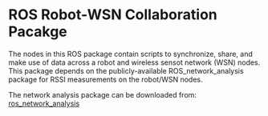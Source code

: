 # ROS Robot-WSN Collaboration Pacakge
The nodes in this ROS package contain scripts to synchronize, share, and make use of data across a robot and wireless sensot network (WSN) nodes.
This package depends on the publicly-available ROS_network_analysis package for RSSI measurements on the robot/WSN nodes.

The network analysis package can be downloaded from:
[ros_network_analysis](https://github.com/herolab-uga/ros-network-analysis)
